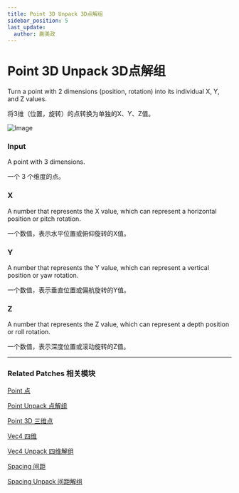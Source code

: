 ```yaml
---
title: Point 3D Unpack 3D点解组
sidebar_position: 5
last_update:
  author: 蒯美政
---
```


# Point 3D Unpack 3D点解组

Turn a point with 2 dimensions (position, rotation) into its individual X, Y, and Z values.

将3维（位置，旋转）的点转换为单独的X、Y、Z值。

![Image](@site/static/img/docs/Utility/point-3d-unpack.png)

### Input

A point with 3 dimensions.

一个 3 个维度的点。

### X

A number that represents the X value, which can represent a horizontal position or pitch rotation.

一个数值，表示水平位置或俯仰旋转的X值。

### Y

A number that represents the Y value, which can represent a vertical position or yaw rotation.

一个数值，表示垂直位置或偏航旋转的Y值。

### Z

A number that represents the Z value, which can represent a depth position or roll rotation.

一个数值，表示深度位置或滚动旋转的Z值。

------

### Related Patches 相关模块

[Point 点](./Point.md)

[Point Unpack 点解组](./Point%20Unpack.md)

[Point 3D 三维点](./Point%203D.md)

[Vec4 四维](./Vec4.md)

[Vec4 Unpack 四维解组](./Vec4%20Unpack.md)

[Spacing 间距](./Spacing.md)

[Spacing Unpack 间距解组](./Spacing%20Unpack.md)
